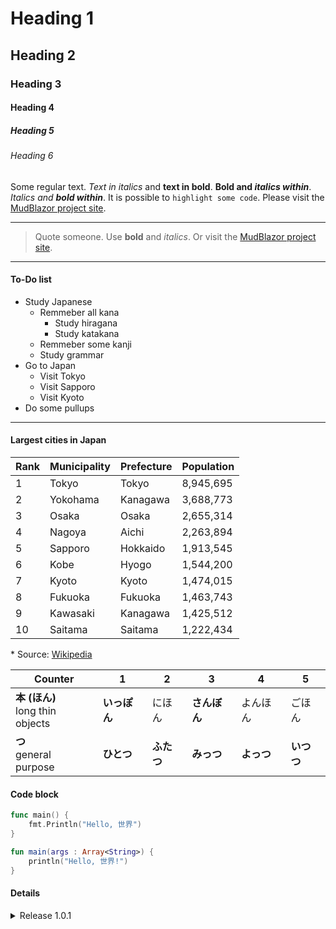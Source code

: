 ﻿# Heading 1
## Heading 2
### Heading 3
#### Heading 4
##### Heading 5
###### Heading 6

Some regular text. *Text in italics* and **text in bold**.
**Bold and *italics within***.
*Italics and **bold within***.
It is possible to `highlight some code`.
Please visit the [MudBlazor project site](https://mudblazor.com/).
***
> Quote someone.
> Use **bold** and *italics*.
> Or visit the [MudBlazor project site](https://mudblazor.com/).
***
#### To-Do list
- Study Japanese
  - Remmeber all kana
    - Study hiragana
    - Study katakana
  - Remmeber some kanji
  - Study grammar
- Go to Japan
  - Visit Tokyo
  - Visit Sapporo
  - Visit Kyoto
- Do some pullups
***
#### Largest cities in Japan
|Rank|Municipality|Prefecture|Population|
|-|-|-|-|
|1|Tokyo|Tokyo|8,945,695|
|2|Yokohama|Kanagawa|3,688,773|
|3|Osaka|Osaka|2,655,314|
|4|Nagoya|Aichi|2,263,894|
|5|Sapporo|Hokkaido|1,913,545|
|6|Kobe|Hyogo|1,544,200|
|7|Kyoto|Kyoto|1,474,015|
|8|Fukuoka|Fukuoka|1,463,743|
|9|Kawasaki|Kanagawa|1,425,512|
|10|Saitama|Saitama|1,222,434|

\* Source: [Wikipedia](https://en.wikipedia.org/wiki/Largest_cities_in_Japan_by_population_by_decade#2010)

|Counter|1|2|3|4|5|
|-|-|-|-|-|-|
|**本 (ほん)**<br>long thin objects|**いっぽん**|にほん|**さんぼん**|よんほん|ごほん|
|**つ**<br>general purpose|**ひとつ**|**ふたつ**|**みっつ**|**よっつ**|**いつつ**|

#### Code block
```go
func main() {
    fmt.Println("Hello, 世界")
}
```

```kotlin
fun main(args : Array<String>) {
    println("Hello, 世界!")
}
```

#### Details
<details>
  <summary markdown="span">Release 1.0.1</summary>
**New**
-  Error fixes.
</details>